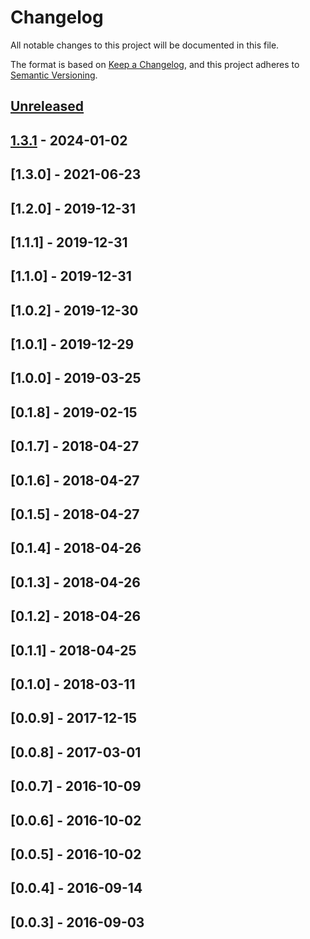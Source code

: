 # Changelog

All notable changes to this project will be documented in this file.

The format is based on [Keep a Changelog](https://keepachangelog.com/en/1.1.0/),
and this project adheres to [Semantic Versioning](https://semver.org/spec/v2.0.0.html).

## [Unreleased]

## [1.3.1] - 2024-01-02

## [1.3.0] - 2021-06-23

## [1.2.0] - 2019-12-31

## [1.1.1] - 2019-12-31

## [1.1.0] - 2019-12-31

## [1.0.2] - 2019-12-30

## [1.0.1] - 2019-12-29

## [1.0.0] - 2019-03-25

## [0.1.8] - 2019-02-15

## [0.1.7] - 2018-04-27

## [0.1.6] - 2018-04-27

## [0.1.5] - 2018-04-27

## [0.1.4] - 2018-04-26

## [0.1.3] - 2018-04-26

## [0.1.2] - 2018-04-26

## [0.1.1] - 2018-04-25

## [0.1.0] - 2018-03-11

## [0.0.9] - 2017-12-15

## [0.0.8] - 2017-03-01

## [0.0.7] - 2016-10-09

## [0.0.6] - 2016-10-02

## [0.0.5] - 2016-10-02

## [0.0.4] - 2016-09-14

## [0.0.3] - 2016-09-03


[unreleased]: https://github.com/olivierlacan/keep-a-changelog/compare/v1.3.1...HEAD
[1.3.1]: https://github.com/Josef-Friedrich/mscxyz/compare/v1.3.0...v1.3.1
